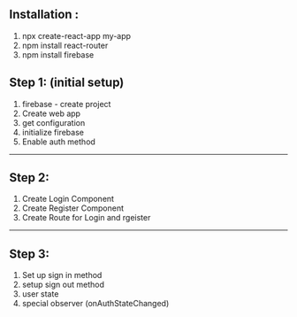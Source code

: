 ## Installation :
1. npx create-react-app my-app
2. npm install react-router
3. npm install firebase

## Step 1: (initial setup)
1. firebase - create project
2. Create web app
3. get configuration
4. initialize firebase
5. Enable auth method

-----------------------

## Step 2: 
1. Create Login Component
2. Create Register Component
3. Create Route for Login and rgeister

-----------------------

## Step 3: 
1. Set up sign in method
2. setup sign out method
3. user state
4. special observer (onAuthStateChanged)

